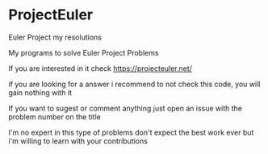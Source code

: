 # ProjectEuler
Euler Project my resolutions

My programs to solve Euler Project Problems

If you are interested in it check https://projecteuler.net/

if you are looking for a answer i recommend to not check this code, you will gain nothing with it

If you want to sugest or comment anything just open an issue with the problem number on the title

I'm no expert in this type of problems don't expect the best work ever but i'm willing to learn with your contributions
